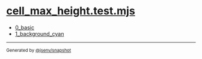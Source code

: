 # [cell_max_height.test.mjs](../cell_max_height.test.mjs)


- [0_basic](0_basic/0_basic.md)
- [1_background_cyan](1_background_cyan/1_background_cyan.md)

---

<sub>
  Generated by <a href="https://github.com/jsenv/core/tree/main/packages/independent/snapshot">@jsenv/snapshot</a>
</sub>
